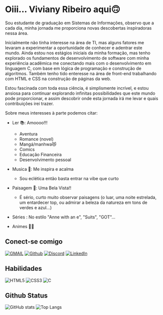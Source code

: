 
# Oiii... Viviany Ribeiro aqui🙃

Sou estudante de graduação em Sistemas de Informações, observo que a cada dia, minha jornada me proporciona novas descobertas inspiradoras nessa área.

Inicialmente não tinha interesse na área de TI, mas alguns fatores me levaram a experimentar a oportunidade de conhecer e adentrar este mundo. Ainda estou nos estágios iniciais da minha formação, mas tenho explorado os fundamentos de desenvolvimento de software com minha experiência acadêmica me conectando mais com o desenvolvimento em linguagem C, com base em lógica de programação e construção de algoritmos. Também tenho tido enteresse na área de front-end trabalhando com HTML e CSS na construção de páginas da web.

Estou fascinada com toda essa ciência, é simplismente incrível, e estou ansiosa para continuar explorando infinitas possibilidades que este mundo pode proporcionar, e assim descobrir onde esta jornada irá me levar e quais contribuições irei trazer.


Sobre meus interesses à parte podemos citar:
* Ler 📚: Amoooo!!! 
    * Aventura
    * Romance (novel)
    * Mangá/manhwa😻
    * Comics
    * Educação Financeira 
    * Desenvolvimento pessoal

 * Musica 🎵: Me inspira e acalma
    * Sou eclética então basta entrar na vibe que curto 


* Paisagem 🌆: Uma Bela Vista!!
    * É sério, curto muito observar paisagens (o luar, uma noite estrelada, um entardecer top, ou admirar a beleza da natureza em tons de verdes e azul...)


* Séries : No estilo "Anne with an e", "Suits", "GOT"...
* Animes 🤩🙃

## Conect-se comigo


[![GMAIL](https://img.shields.io/badge/Gmail-white?style=for-the-badge&logo=gmail&logoColor=f00&color=000)](mailto:vivianyribeiro10.vr@gmail.com)
[![Github](https://img.shields.io/badge/Github-white?style=for-the-badge&logo=github&logoColor=fff&color=000)](https://github.com/Vivianyribeiro)
[![Discord](https://img.shields.io/badge/Discord-000?style=for-the-badge&logo=discord)](https://www.discord.com/in/viviRb#0849/)
[![LinkedIn](https://img.shields.io/badge/LinkedIn-000?style=for-the-badge&logo=linkedin&logoColor=0E76A8)](https://www.linkedin.com/in/viviany-ribeiro-batista-61a5b81b8/)

## Habilidades
![HTML5](https://img.shields.io/badge/HTML5-000?style=for-the-badge&logo=html5)
![CSS3](https://img.shields.io/badge/CSS3-000?style=for-the-badge&logo=css3&logoColor=264CE4)
![C](https://img.shields.io/badge/C-000?style=for-the-badge&logo=c)


## Github Status

![GitHub stats](https://github-readme-stats.vercel.app/api?username=Vivianyribeiro&theme=radical&show_icons=true)
![Top Langs](https://github-readme-stats-git-masterrstaa-rickstaa.vercel.app/api/top-langs/?username=Vivianyribeiro&theme=radical&show_icons=true)


